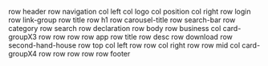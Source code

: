 row header
    row navigation
        col left
            col logo
            col position
        col right
            row login
            row link-group
    row title
        row h1
        row carousel-title
    row search-bar
        row category
        row search
    row declaration
row body
    row business
        col card-groupX3
            row 
            row
            row
    row app
        row title
        row desc
        row download
    row second-hand-house
        row top
            col left
                row
                row
            col right
                row
        row mid
            col card-groupX4
                row
    row
    row
    row
row footer